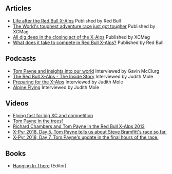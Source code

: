 ## Articles

 - [Life after the Red Bull X-Alps](https://www.redbullxalps.com/news/article/life-after-the-red-bull-x-alps.html) Published by Red Bull
 - [The World's toughest adventure race just got tougher](http://xcmag.com/news/the-worlds-toughest-adventure-race-just-got-tougher/) Published by XCMag
 - [All dig deep in the closing act of the X-Alps](http://xcmag.com/news/red-bull-x-alps-2017-all-dig-deep-in-the-closing-act/) Published by XCMag
 - [What does it take to compete in Red Bull X-Alps?](https://www.redbullxalps.com/news/article/what-does-it-take-to-compete-in-the-red-bull-x-alps.html) Published by Red Bull

## Podcasts

 - [Tom Payne and insights into our world](https://www.cloudbasemayhem.com/episode-34-tom-payne-and-insights-into-our-world/) Interviewed by Gavin McClurg
 - [The Red Bull X-Alps - The Inside Story](https://www.theparaglider.com/podcasts/the-red-bull-x-alps-the-inside-story-22) Interviewed by Judith Mole
 - [Preparing for the X-Alps](https://www.theparaglider.com/podcasts/preparing-for-the-x-alps-24) Interviewed by Judith Mole
 - [Alpine Flying](https://www.theparaglider.com/podcasts/alpine-flying-26) Interviewed by Judith Mole

## Videos

 - [Flying fast for big XC and competition](https://youtu.be/LlEH4B8xElc)
 - [Tom Payne in the trees!](https://www.facebook.com/redbullxalps/videos/102282494505/)
 - [Richard Chambers and Tom Payne in the Red Bull X-Alps 2013](https://www.youtube.com/watch?v=QJNGRMUdnmw)
 - [X-Pyr 2018, Day 5. Tom Payne tells us about Steve Bramfitt's race so far.](https://www.youtube.com/watch?v=jp6cFMeiX3E)
 - [X-Pyr 2018, Day 7. Tom Payne's update in the final hours of the race.](https://www.youtube.com/watch?v=YhZxMMLMM48)

## Books

 - [Hanging In There](https://www.amazon.com/Hanging-There-take-Worlds-Toughest/dp/1482354462) (Editor)
